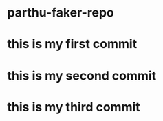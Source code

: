 # parthu-faker-repo
# this is my first commit
# this is my  second commit
# this is my  third commit